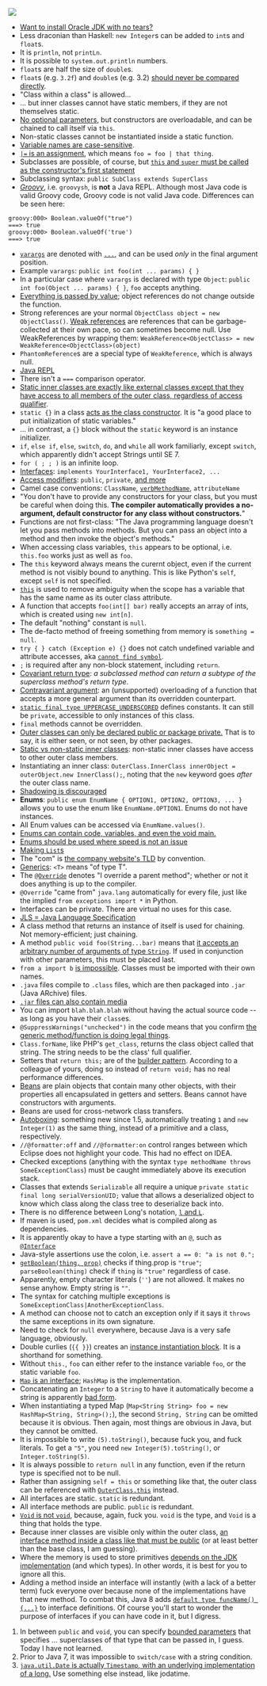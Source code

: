 ![](http://i.imgur.com/6Lf1OXl.jpg)

* [Want to install Oracle JDK with no tears?](http://www.webupd8.org/2012/01/install-oracle-java-jdk-7-in-ubuntu-via.html)
* Less draconian than Haskell: `new Integer`s can be added to `int`s and `float`s.
* It is `println`, not `printLn`.
* It is possible to `system.out.println` numbers.
* `float`s are half the size of `double`s.
* `float`s (e.g. `3.2f`) and `double`s (e.g. 3.2) [should never be compared directly](http://stackoverflow.com/a/16627869/1558430).
* "Class within a class" is allowed...
* ... but inner classes cannot have static members, if they are not themselves static.
* [No optional parameters](http://stackoverflow.com/a/7428077/1558430), but constructors are overloadable, and can be chained to call itself via `this`.
* Non-static classes cannot be instantiated inside a static function.
* [Variable names are case-sensitive](http://docs.oracle.com/javase/tutorial/java/nutsandbolts/variables.html).
* [`|=` is an assignment](http://docs.oracle.com/javase/tutorial/java/nutsandbolts/operators.html), which means `foo = foo | that thing`.
* Subclasses are possible, of course, but [`this` and `super` must be called as the constructor's first statement](http://stackoverflow.com/questions/1168345/why-does-this-and-super-have-to-be-the-first-statement-in-a-constructor)
* Subclassing syntax: `public SubClass extends SuperClass`
* [*Groovy*](http://groovy.codehaus.org/Download), i.e. `groovysh`, is **not** a Java REPL. Although most Java code is valid Groovy code, Groovy code is not valid Java code. Differences can be seen here:

```
groovy:000> Boolean.valueOf("true")
===> true
groovy:000> Boolean.valueOf('true')
===> true
```

* [`varargs`](http://docs.oracle.com/javase/1.5.0/docs/guide/language/varargs.html) are denoted with [`...`](http://stackoverflow.com/questions/5224252/what-are-these-three-dots-in-parameter-types), and can be used *only* in the final argument position.
* Example `varargs`: `public int foo(int ... params) { }`
* In a particular case where `varargs` is declared with type `Object`: `public int foo(Object ... params) { }`, `foo` accepts anything.
* [Everything is passed by value](http://docs.oracle.com/javase/tutorial/java/javaOO/arguments.html); object references do not change outside the function.
* Strong references are your normal `ObjectClass object = new ObjectClass()`. [Weak references](https://weblogs.java.net/blog/2006/05/04/understanding-weak-references) are references that can be garbage-collected at their own pace, so can sometimes become null. Use WeakReferences by wrapping them: 
    `WeakReference<ObjectClass> = new WeakReference<ObjectClass>(object)`
* `PhantomReference`s are a special type of `WeakReference`, which is always null.
* [Java REPL](http://www.javarepl.com/console.html)
* There isn't a `===` comparison operator.
* [Static inner classes are exactly like external classes except that they have access to all members of the outer class, regardless of access qualifier](http://stackoverflow.com/a/4848071/1558430).
* `static {}` in a class [acts as the class constructor](http://stackoverflow.com/questions/2943556/static-block-in-java). It is "a good place to put initialization of static variables."
* ... in contrast, a `{}` block without the `static` keyword is an instance initializer.
* `if`, `else if`, `else`, `switch`, `do`, and `while` all work familiarly, except `switch`, which apparently didn't accept Strings until SE 7.
* `for ( ; ; )` is an infinite loop.
* [Interfaces](http://docs.oracle.com/javase/tutorial/java/javaOO/classdecl.html): `implements YourInterface1, YourInterface2, ...`
* [Access modifiers](http://docs.oracle.com/javase/tutorial/java/javaOO/variables.html): `public`, `private`, [and more](http://docs.oracle.com/javase/tutorial/java/javaOO/accesscontrol.html)
* Camel case conventions: `ClassName`, [`verbMethodName`](http://docs.oracle.com/javase/tutorial/java/javaOO/methods.html), `attributeName`
* "You don't have to provide any constructors for your class, but you must be careful when doing this. **The compiler automatically provides a no-argument, default constructor for any class without constructors.**"
* Functions are not first-class: "The Java programming language doesn't let you pass methods into methods. But you can pass an object into a method and then invoke the object's methods."
* When accessing class variables, `this` appears to be optional, i.e. `this.foo` works just as well as `foo`.
* The `this` keyword always means the curernt object, even if the current method is not visibly bound to anything. This is like Python's `self`, except `self` is not specified.
* [`this`](http://docs.oracle.com/javase/tutorial/java/javaOO/thiskey.html) is used to remove ambiguity when the scope has a variable that has the same name as its outer class attribute.
* A function that accepts `foo(int[] bar)` really accepts an array of ints, which is created using `new int[n]`.
* The default "nothing" constant is `null`.
* The de-facto method of freeing something from memory is `something = null`.
* `try { } catch (Exception e) {}` does not catch undefined variable and attribute accesses, aka [`cannot find symbol`](http://www.roseindia.net/java/java-get-example/cannot-find-symbol.shtml).
* `;` is required after any non-block statement, including `return`.
* [Covariant return type](http://en.wikipedia.org/wiki/Covariant_return_type): *a subclassed method can return a subtype of the superclass method's return type*.
* [Contravariant argument](https://en.wikipedia.org/wiki/Covariance_and_contravariance_(computer_science)#Contravariant_method_argument_type): an (unsupported) overloading of a function that accepts a more general argument than its overridden counterpart.
* [`static final type UPPERCASE_UNDERSCORED`](http://docs.oracle.com/javase/tutorial/java/javaOO/classvars.html) defines constants. It can still be `private`, accessible to only instances of this class.
* `final` methods cannot be overridden.
* [Outer classes can only be declared public or package private.](http://docs.oracle.com/javase/tutorial/java/javaOO/nested.html) That is to say, it is either seen, or not seen, by other packages.
* [Static vs non-static inner classes](http://docs.oracle.com/javase/tutorial/java/javaOO/nested.html): non-static inner classes have access to other outer class members.
* Instantiating an inner class: `OuterClass.InnerClass innerObject = outerObject.new InnerClass();`, noting that the `new` keyword goes *after* the outer class name.
* [Shadowing is discouraged](http://stackoverflow.com/questions/1092099/what-is-variable-shadowing-used-for-in-a-java-class)
* **Enums**: `public enum EnumName { OPTION1, OPTION2, OPTION3, ... }` allows you to use the enum like `EnumName.OPTION1`. Enums do not have instances.
* All Enum values can be accessed via `EnumName.values()`.
* [Enums can contain code, variables, and even the void main.](http://docs.oracle.com/javase/tutorial/java/javaOO/enum.html)
* [Enums should be used where speed is not an issue](http://trevore.com/post/should-I-use-enums-in-Android)
* [Making `List`s](http://stackoverflow.com/a/858590/1558430)
* The "com" is [the company website's TLD](http://stackoverflow.com/questions/2125293/java-packages-com-and-org) by convention.
* [Generics](https://en.wikipedia.org/wiki/Generics_in_Java): `<T>` means "of type T".
* The [`@Override`](http://stackoverflow.com/a/94447/1558430) denotes "I override a parent method"; whether or not it does anything is up to the compiler.
* `@Override` "came from" `java.lang` automatically for every file, just like the implied `from exceptions import *` in Python.
* Interfaces can be private. There are virtual no uses for this case.
* [JLS = Java Language Specification](http://docs.oracle.com/javase/specs/)
* A class method that returns an instance of itself is used for chaining. Not memory-efficient; just chaining.
* A method `public void foo(String...bar)` means that [it accepts an arbitrary number of arguments of type `String`](http://stackoverflow.com/a/3158767/1558430). If used in conjunction with other parameters, this must be placed last.
* `from a import b` [is impossible](http://stackoverflow.com/q/2447880/1558430). Classes must be imported with their own names.
* `.java` files compile to `.class` files, which are then packaged into `.jar` (Java ARchive) files.
* [`.jar` files can also contain media](http://en.wikipedia.org/wiki/JAR_\(file_format\))
* You can import `blah.blah.blah` without having the actual source code -- as long as you have their `class`es.
* `@SuppressWarnings("unchecked")` in the code means that you confirm [the generic method/function is doing legal things](http://stackoverflow.com/a/1129812/1558430).
* `Class.forName`, like PHP's `get_class`, returns the class object called that string. The string needs to be the class' full qualifier.
* Setters that `return this;` are of the [builder pattern](http://en.wikipedia.org/wiki/Builder_pattern). According to a colleague of yours, doing so instead of `return void;` has no real performance differences.
* [Beans](http://en.wikipedia.org/wiki/JavaBean) are plain objects that contain many other objects, with their properties all encapsulated in getters and setters. Beans cannot have constructors with arguments.
* Beans are used for cross-network class transfers.
* [Autoboxing](http://docs.oracle.com/javase/tutorial/java/data/autoboxing.html): something new since 1.5, automatically treating `1` and `new Integer(1)` as the same thing, instead of a primitive and a class, respectively.
* `//@formatter:off` and `//@formatter:on` control ranges between which Eclipse does not highlight your code. This had no effect on IDEA.
* Checked exceptions (anything with the syntax `type methodName throws SomeExceptionClass`) must be caught immediately above its execution stack.
* Classes that extends `Serializable` all require a unique `private static final long serialVersionUID;` value that allows a deserialized object to know which class along the class tree to deserialize back into.
* There is no difference between Long's notation, [`l` and `L`](http://stackoverflow.com/a/770017/1558430).
* If maven is used, `pom.xml` decides what is compiled along as dependencies.
* It is apparently okay to have a type starting with an `@`, such as [`@Interface`](http://stackoverflow.com/questions/918393)
* Java-style assertions use the colon, i.e. `assert a == 0: "a is not 0.";`
* [`getBoolean(thing, prop)`](http://with-example.blogspot.ca/2013/07/booleangetboolean-vs-booleanparseboolean.html) checks if thing.prop is `"true"`; `parseBoolean(thing)` check if `thing` is `"true"` regardless of case.
* Apparently, empty character literals (`''`) are not allowed. It makes no sense anyhow. Empty string is `""`.
* The syntax for catching multiple exceptions is `SomeExceptionClass|AnotherExceptionClass`.
* A method can choose not to catch an exception only if it says it `throws` the same exceptions in its own signature.
* Need to check for `null` everywhere,
 because Java is a very safe language, obviously.
* Double curlies (`{{ }}`) creates an [instance instantiation block](http://stackoverflow.com/a/5197741). It is a shorthand for something.
* Without `this.`, `foo` can either refer to the instance variable `foo`, or the static variable `foo`.
* [`Map` is an interface](http://stackoverflow.com/a/1348246); `HashMap` is the implementation.
* Concatenating an `Integer` to a `String` to have it automatically become a string is apparently [bad form](http://stackoverflow.com/a/18648773).
* When instantiating a typed Map (`Map<String String> foo = new HashMap<String, String>();`), the second `String, String` can be omitted because it is obvious. Then again, most things are obvious in Java, but they cannot be omitted.
* It is impossible to write `(5).toString()`, because fuck you, and fuck literals. To get a `"5"`, you need `new Integer(5).toString()`, or `Integer.toString(5)`.
* It is always possible to `return null` in any function, even if the return type is specified not to be null.
* Rather than assigning `self = this` or something like that, the outer class can be referenced with [`OuterClass.this`](http://stackoverflow.com/questions/2808501/calling-outer-class-function-from-inner-class) instead.
* All interfaces are static. `static` is redundant.
* All interface methods are public. `public` is redundant.
* [`Void` is not `void`](http://stackoverflow.com/a/10839064), because, again, fuck you. `void` is the type, and `Void` is a thing that holds the type.
* Because inner classes are visible only within the outer class, [an interface method inside a class like that must be public](http://stackoverflow.com/questions/11639741/java-attempting-to-assign-weaker-access-privilege-error) (or at least better than the base class, I am guessing).
* Where the memory is used to store primitives [depends on the JDK implementation](http://stackoverflow.com/questions/31608220/where-are-string-objects-when-created-using-tostring-methods-stored-in-memory-in) (and which types). In other words, it is best for you to ignore all this.
* Adding a method inside an interface will instantly (with a lack of a better term) fuck everyone over because none of the implementations have that new method. To combat this, Java 8 adds [`default type funcName() {...}`](https://docs.oracle.com/javase/tutorial/java/IandI/defaultmethods.html) to interface definitions. Of course you'll start to wonder the purpose of interfaces if you can have code in it, but I digress.
1. In between `public` and `void`, you can specify [bounded parameters](https://docs.oracle.com/javase/tutorial/java/generics/bounded.html) that specifies ... superclasses of that type that can be passed in, I guess. Today I have not learned.
1. Prior to Java 7, it was impossible to `switch/case` with a string condition.
1. [`java.util.Date` is actually `Timestamp`, with an underlying implementation of a long.](https://news.ycombinator.com/item?id=14179783) Use something else instead, like jodatime.
